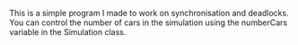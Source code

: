 This is a simple program I made to work on synchronisation and deadlocks. You can control the number of cars in the simulation using the numberCars variable in the Simulation class.
